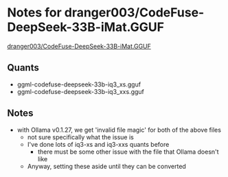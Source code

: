 # Notes for dranger003/CodeFuse-DeepSeek-33B-iMat.GGUF
[dranger003/CodeFuse-DeepSeek-33B-iMat.GGUF](https://huggingface.co/dranger003/CodeFuse-DeepSeek-33B-iMat.GGUF)

## Quants
- ggml-codefuse-deepseek-33b-iq3_xs.gguf
- ggml-codefuse-deepseek-33b-iq3_xxs.gguf


## Notes
- with Ollama v0.1.27, we get 'invalid file magic' for both of the above files
  - not sure specifically what the issue is
  - I've done lots of iq3-xs and iq3-xxs quants before
    - there must be some other issue with the file that Ollama doesn't like
  - Anyway, setting these aside until they can be converted
